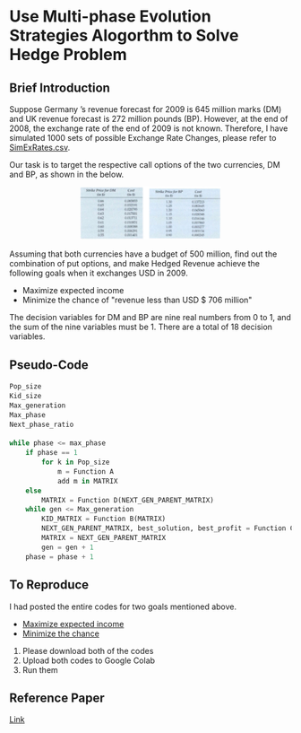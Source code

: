 # Use Multi-phase Evolution Strategies Alogorthm to Solve Hedge Problem

## Brief Introduction 
Suppose Germany ’s revenue forecast for 2009 is 645 million marks (DM) and UK revenue forecast is 272 million pounds (BP). However, at the end of 2008, the exchange rate of the end of 2009 is not known. Therefore, I have simulated 1000 sets of possible Exchange Rate Changes, please refer to [SimExRates.csv](SimExRates.csv).

Our task is to target the respective call options of the two currencies, DM and BP, as shown in the below.
<p align = "center">
    <img src="./images/call options.PNG" width="50%">
</p>

Assuming that both currencies have a budget of 500 million, find out the combination of put options, and make Hedged Revenue achieve the following goals when it exchanges USD in 2009.
* Maximize expected income
* Minimize the chance of "revenue less than USD $ 706 million"

The decision variables for DM and BP are nine real numbers from 0 to 1, and the sum of the nine variables must be 1. There are a total of 18 decision variables.

## Pseudo-Code
```python 
Pop_size
Kid_size 
Max_generation 
Max_phase 
Next_phase_ratio 

while phase <= max_phase
    if phase == 1
        for k in Pop_size 
            m = Function A
            add m in MATRIX
    else
        MATRIX = Function D(NEXT_GEN_PARENT_MATRIX)
    while gen <= Max_generation
        KID_MATRIX = Function B(MATRIX)
        NEXT_GEN_PARENT_MATRIX, best_solution, best_profit = Function C(KID_MATRIX)
        MATRIX = NEXT_GEN_PARENT_MATRIX
        gen = gen + 1 
    phase = phase + 1 
```
## To Reproduce
I had posted the entire codes for two goals mentioned above.
* [Maximize expected income](Maximize-expected-income.ipynb)
* [Minimize the chance](Minimize-the-chance.ipynb)


1. Please download both of the codes
2. Upload both codes to Google Colab
3. Run them 

## Reference Paper
[Link](https://www.sciencedirect.com/science/article/abs/pii/S0377221710003115)
